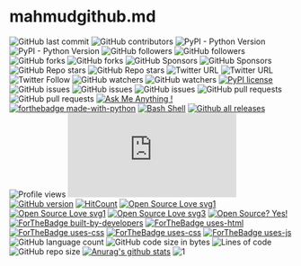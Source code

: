 # mahmudgithub.md
![GitHub last commit](https://img.shields.io/github/last-commit/mahmudgithub/Django-React-CRUD-Operation?logo=github&style=plastic) 
![GitHub contributors](https://img.shields.io/github/contributors/mahmudgithub/Django-React-CRUD-Operation?logo=github&style=plastic)
![PyPI - Python Version](https://img.shields.io/pypi/pyversions/django?logo=github)
![PyPI - Python Version](https://img.shields.io/pypi/pyversions/django?logo=github&style=for-the-badge)
![GitHub followers](https://img.shields.io/github/followers/mahmudgithub?logo=github&style=social)
![GitHub followers](https://img.shields.io/github/followers/mahmudgithub?style=plastic) 
![GitHub forks](https://img.shields.io/github/forks/mahmudgithub/Django-React-CRUD-Operation?style=social)
![GitHub forks](https://img.shields.io/github/forks/mahmudgithub/Django-React-CRUD-Operation?logo=github&style=plastic)
![GitHub Sponsors](https://img.shields.io/github/sponsors/mahmudgithub?logo=github&style=social) 
![GitHub Sponsors](https://img.shields.io/github/sponsors/mahmudgithub?logo=github&style=plastic)
![GitHub Repo stars](https://img.shields.io/github/stars/mahmudgithub/Django-React-CRUD-Operation?logo=github&style=social)
![GitHub Repo stars](https://img.shields.io/github/stars/mahmudgithub/Django-React-CRUD-Operation?logo=github&style=plastic)
![Twitter URL](https://img.shields.io/twitter/url?logo=twitter&style=social&url=https%3A%2F%2Ftwitter.com%2FMahmud_Hossain5)
![Twitter URL](https://img.shields.io/twitter/url?logo=twitter&style=plastic&url=https%3A%2F%2Ftwitter.com%2FMahmud_Hossain5)
![Twitter Follow](https://img.shields.io/twitter/follow/Mahmud_Hossain5?logo=twitter&style=plastic)
![GitHub watchers](https://img.shields.io/github/watchers/mahmudgithub/Django-React-CRUD-Operation?logo=github&style=social) 
![GitHub watchers](https://img.shields.io/github/watchers/mahmudgithub/Django-React-CRUD-Operation?logo=github&style=plastic)
[![PyPI license](https://img.shields.io/pypi/l/ansicolortags.svg)](https://pypi.python.org/pypi/ansicolortags/) 
![GitHub issues](https://img.shields.io/github/issues/mahmudgithub/Django-React-CRUD-Operation?logo=github&style=social) 
![GitHub issues](https://img.shields.io/github/issues/mahmudgithub/Django-React-CRUD-Operation?logo=github&style=plastic)
![GitHub issues](https://img.shields.io/github/issues-raw/mahmudgithub/Django-React-CRUD-Operation?logo=github&style=plastic) 
![GitHub pull requests](https://img.shields.io/github/issues-pr/mahmudgithub/Django-React-CRUD-Operation?logo=github&style=social) 
![GitHub pull requests](https://img.shields.io/github/issues-pr/mahmudgithub/Django-React-CRUD-Operation?logo=github&style=plastic)
[![Ask Me Anything !](https://img.shields.io/badge/Ask%20me-anything-1abc9c.svg)](https://GitHub.com/mahmudgithub/Django-React-CRUD-Operation) 
[![forthebadge made-with-python](http://ForTheBadge.com/images/badges/made-with-python.svg)](https://www.python.org/) 
[![Bash Shell](https://badges.frapsoft.com/bash/v1/bash.png?v=103)](https://github.com/ellerbrock/open-source-badges/)
[![Github all releases](https://img.shields.io/github/downloads/Naereen/StrapDown.js/total.svg)](https://GitHub.com/mahmudgithub/StrapDown.js/releases/)
![Profile views](https://gpvc.arturio.dev/mahmudgithub)
[![Only 32 Kb](https://badge-size.herokuapp.com/Naereen/StrapDown.js/master/strapdown.min.js)](https://github.com/Naereen/StrapDown.js/blob/master/strapdown.min.js)
[![GitHub version](https://badge.fury.io/gh/Naereen%2FStrapDown.js.svg)](https://github.com/Naereen/StrapDown.js)
[![HitCount](http://hits.dwyl.io/Naereen/badges.svg)](http://hits.dwyl.io/Naereen/badges)
[![Open Source Love svg1](https://badges.frapsoft.com/os/v1/open-source.svg?v=103)](https://github.com/ellerbrock/open-source-badges/)[![Open Source Love svg1](https://badges.frapsoft.com/os/v1/open-source.svg?v=103)](https://github.com/ellerbrock/open-source-badges/)
[![Open Source Love svg3](https://badges.frapsoft.com/os/v3/open-source.svg?v=103)](https://github.com/ellerbrock/open-source-badges/)
[![Open Source? Yes!](https://badgen.net/badge/Open%20Source%20%3F/Yes%21/blue?icon=github)](https://github.com/Naereen/badges/)
[![ForTheBadge built-by-developers](http://ForTheBadge.com/images/badges/built-by-developers.svg)](https://GitHub.com/Naereen/)
[![ForTheBadge uses-html](http://ForTheBadge.com/images/badges/uses-html.svg)](http://ForTheBadge.com)[![ForTheBadge uses-css](http://ForTheBadge.com/images/badges/uses-css.svg)](http://ForTheBadge.com)
[![ForTheBadge uses-css](http://ForTheBadge.com/images/badges/uses-css.svg)](http://ForTheBadge.com)
[![ForTheBadge uses-js](http://ForTheBadge.com/images/badges/uses-js.svg)](http://ForTheBadge.com)
![GitHub language count](https://img.shields.io/github/languages/count/mahmudgithub/Django-React-CRUD-Operation)
![GitHub code size in bytes](https://img.shields.io/github/languages/code-size/mahmudgithub/Django-React-CRUD-Operation)
![Lines of code](https://img.shields.io/tokei/lines/github/mahmudgithub/Django-React-CRUD-Operation)
![GitHub repo size](https://img.shields.io/github/repo-size/mahmudgithub/Django-React-CRUD-Operation)
[![Anurag's github stats](https://github-readme-stats.vercel.app/api?username=Naereen&theme=blue-green)](https://github.com/anuraghazra/github-readme-stats)
![1](https://github-readme-stats.vercel.app/api/top-langs/?username=Naereen&theme=blue-green)
